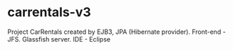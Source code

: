carrentals-v3
=============

Project CarRentals created by EJB3, JPA (Hibernate provider). Front-end - JFS. Glassfish server. IDE - Eclipse
